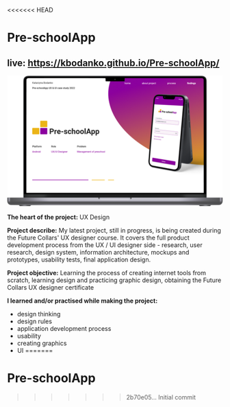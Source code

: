 <<<<<<< HEAD
# Pre-schoolApp
## live: https://kbodanko.github.io/Pre-schoolApp/

![page screen](https://github.com/kbodanko/Pre-schoolApp/blob/master/Pre-schoolApp.png)

**The heart of the project:**
UX Design

**Project describe:**
My latest project, still in progress, is being created during the Future Collars' UX designer course. It covers the full product development process from the UX / UI designer side - research, user research, design system, information architecture, mockups and prototypes, usability tests, final application design.

**Project objective:**
Learning the process of creating internet tools from scratch, learning design and practicing graphic design, obtaining the Future Collars UX designer certificate

**I learned and/or practised while making the project:**
- design thinking
- design rules
- application development process
- usability
- creating graphics
- UI
=======
# Pre-schoolApp
>>>>>>> 2b70e05... Initial commit
